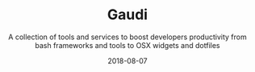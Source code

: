 ---
type: 'project'
title: 'Gaudi'
tags: ['opendata', 'semantic-web', 'data-quality']
summary: 'A collection of tools and services to boost developers productivity from bash frameworks and tools to OSX widgets and dotfiles'
subtitle: 'A collection of tools and services to boost developers productivity from bash frameworks and tools to OSX widgets and dotfiles'
layout: ProjectLayout
github: 'https://github.com/g-udi'
featured: 'false'
date: '2018-08-07'
category: 'projects'
---